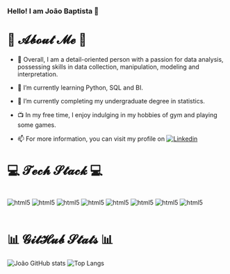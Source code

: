 ### Hello! I am João Baptista 👋

# 💫 𝓐𝓫𝓸𝓾𝓽 𝓜𝓮 💫
* 🤝 Overall, I am a detail-oriented person with a passion for data analysis, possessing skills in data collection, manipulation, modeling and interpretation.
* 🔭 I’m currently learning Python, SQL and BI.
* 🔭 I’m currently completing my undergraduate degree in statistics.
* 📺 In my free time, I enjoy indulging in my hobbies of gym and playing some games.

* 📫 For more information, you can visit my profile on [![Linkedin](https://img.shields.io/badge/LinkedIn-0077B5?style=for-the-badge&logo=linkedin&logoColor=white
)](https://www.linkedin.com/in/joaozanin/)

# 💻 𝓣𝓮𝓬𝓱 𝓢𝓽𝓪𝓬𝓴 💻
<div style="display: inline_block"><br/>
  <img align="center" alt="html5" src="https://img.shields.io/badge/Python-3776AB?style=for-the-badge&logo=python&logoColor=white" />
  <img align="center" alt="html5" src="https://img.shields.io/badge/Windows-0078D6?style=for-the-badge&logo=windows&logoColor=white" />
  <img align="center" alt="html5" src="https://img.shields.io/badge/C%23-239120?style=for-the-badge&logo=c-sharp&logoColor=white" />
  <img align="center" alt="html5" src="https://img.shields.io/badge/R-276DC3?style=for-the-badge&logo=r&logoColor=white" />
  <img align="center" alt="html5" src="https://img.shields.io/badge/Markdown-000000?style=for-the-badge&logo=markdown&logoColor=white" />
  <img align="center" alt="html5" src="https://img.shields.io/badge/Microsoft_Excel-217346?style=for-the-badge&logo=microsoft-excel&logoColor=white" />
  <img align="center" alt="html5" src="https://img.shields.io/badge/Colab-F9AB00?style=for-the-badge&logo=googlecolab&color=525252" />
  <img align="center" alt="html5" src="https://img.shields.io/badge/RStudio-75AADB?style=for-the-badge&logo=RStudio&logoColor=white" />
</div><br/>


# 📊 𝓖𝓲𝓽𝓗𝓾𝓫 𝓢𝓽𝓪𝓽𝓼 📊
![João GitHub stats](https://github-readme-stats.vercel.app/api?username=Bapzan&show_icons=true&theme=dracula)
![Top Langs](https://github-readme-stats.vercel.app/api/top-langs/?username=Bapzan&hide_progress=true)

